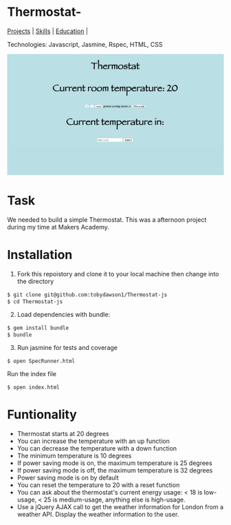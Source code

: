 # Thermostat-

[Projects](#MVP) | [Skills](#Installation) | [Education](#Functionality) |

Technologies: Javascript, Jasmine, Rspec, HTML, CSS

![Thermostat](screenshots/thermostat.png)

# Task

We needed to build a simple Thermostat.
This was a afternoon project during my time at Makers Academy.

# Installation

1. Fork this repoistory and clone  it to your local machine then change into the directory

```
$ git clone git@github.com:tobydawson1/Thermostat-js
$ cd Thermostat-js
```

2. Load dependencies with bundle:

```
$ gem install bundle
$ bundle
```

3. Run jasmine for tests and coverage

```
$ open SpecRunner.html
```

Run the index file

```
$ open index.html
```


# Funtionality

* Thermostat starts at 20 degrees
* You can increase the temperature with an up function
* You can decrease the temperature with a down function
* The minimum temperature is 10 degrees
* If power saving mode is on, the maximum temperature is 25 degrees
* If power saving mode is off, the maximum temperature is 32 degrees
* Power saving mode is on by default
* You can reset the temperature to 20 with a reset function
* You can ask about the thermostat's current energy usage: < 18 is low-usage, < 25 is medium-usage, anything else is high-usage.
* Use a jQuery AJAX call to get the weather information for London from a weather API. Display the weather information to the user.
